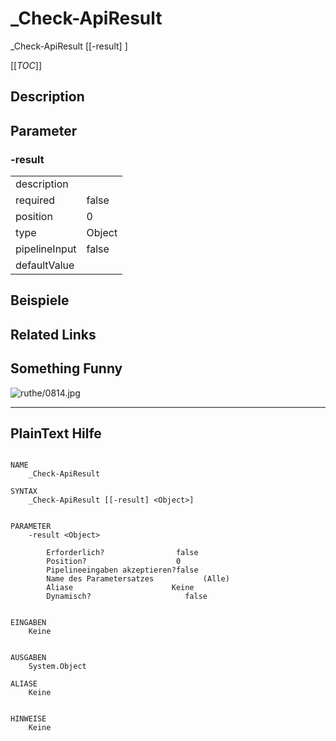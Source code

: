 ﻿# _Check-ApiResult

_Check-ApiResult [[-result] <Object>]



[[_TOC_]]

## Description



## Parameter

### -result


<table><tr><td>description</td><td></td></tr>
<tr><td>required</td><td>false
</td></tr>
<tr><td>position</td><td>0
</td></tr>
<tr><td>type</td><td>Object
</td></tr>
<tr><td>pipelineInput</td><td>false
</td></tr>
<tr><td>defaultValue</td><td></td></tr>
</table>

## Beispiele

## Related Links


## Something Funny

![ruthe/0814.jpg](../../../doc/resource/comics/ruthe/0814.jpg)

---
## PlainText Hilfe

```

NAME
    _Check-ApiResult
    
SYNTAX
    _Check-ApiResult [[-result] <Object>]  
    
    
PARAMETER
    -result <Object>
        
        Erforderlich?                false
        Position?                    0
        Pipelineeingaben akzeptieren?false
        Name des Parametersatzes           (Alle)
        Aliase                      Keine
        Dynamisch?                     false
        
    
EINGABEN
    Keine
    
    
AUSGABEN
    System.Object
    
ALIASE
    Keine
    

HINWEISE
    Keine



```

